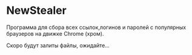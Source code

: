 # NewStealer
Программа для сбора всех ссылок,логинов и паролей с популярных браузеров на движке Chrome (хром).

Скоро будут залиты файлы, ожидайте...
